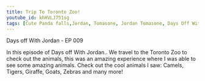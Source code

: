 ```yaml
---
title: Trip To Toronto Zoo!
youtube_id: khHVLJ751sg
tags: [Cute Panda falls,Jordan, Tomasone, Jordan Tomasone, Days Off With Jordan, Days off, Vlog, vlogger, vlogging, travel vlogger, inspirational content, vlogging at the zoo, Toronto zoo vlog, Toronto zoo Panda, Lion, Tiger, Panda, zoo, tropical fish, bearded dragon,trip to the zoo, tour of the toronto zoo, Toronto zoo tour, Canadian Panada, Lions at the zoo, Animals at the zoo, opinion of Toronto Zoo, Toronto Zoo 2017]
---
```

Days off With Jordan - EP 009

In this episode of Days off With Jordan.. We travel to the Toronto Zoo to check out the animals, this was an amazing experience where I was able to see some amazing animals.
Check out the cool animals I saw: Camels, Tigers, Giraffe, Goats, Zebras and many more!
